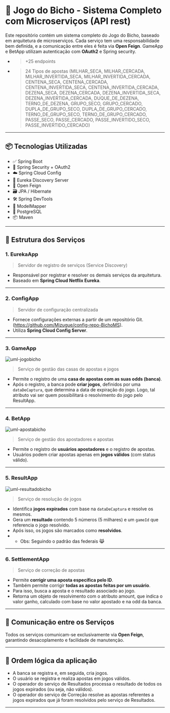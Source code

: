 # 🎰 Jogo do Bicho - Sistema Completo com Microserviços (API rest)

Este repositório contém um sistema completo do Jogo do Bicho, baseado em arquitetura de microserviços. Cada serviço tem uma responsabilidade bem definida, e a comunicação entre eles é feita via **Open Feign**. GameApp e BetApp utilizam autenticação com **OAuth2** e Spring security.

- > +25 endpoints
- > 24 Tipos de apostas (MILHAR_SECA,
    MILHAR_CERCADA,
    MILHAR_INVERTIDA_SECA,
    MILHAR_INVERTIDA_CERCADA,
    CENTENA_SECA,
    CENTENA_CERCADA,
    CENTENA_INVERTIDA_SECA,
    CENTENA_INVERTIDA_CERCADA,
    DEZENA_SECA,
    DEZENA_CERCADA,
    DEZENA_INVERTIDA_SECA,
    DEZENA_INVERTIDA_CERCADA,
    DUQUE_DE_DEZENA,
    TERNO_DE_DEZENA,
    GRUPO_SECO,
    GRUPO_CERCADO,
    DUPLA_DE_GRUPO_SECO,
    DUPLA_DE_GRUPO_CERCADO,
    TERNO_DE_GRUPO_SECO,
    TERNO_DE_GRUPO_CERCADO,
    PASSE_SECO,
    PASSE_CERCADO,
    PASSE_INVERTIDO_SECO,
    PASSE_INVERTIDO_CERCADO)


---

## 📦 Tecnologias Utilizadas

- ✅ Spring Boot
- 🔐 Spring Security + OAuth2
- ☁️ Spring Cloud Config
- 🎯 Eureka Discovery Server
- 📡 Open Feign
- 🗃️ JPA / Hibernate
- 🛠️ Spring DevTools
- 🔄 ModelMapper
- 🐘 PostgreSQL
- 📦 Maven

---

## 🧩 Estrutura dos Serviços

### 1. **EurekaApp**
> Servidor de registro de serviços (Service Discovery)

- Responsável por registrar e resolver os demais serviços da arquitetura.
- Baseado em **Spring Cloud Netflix Eureka**.

---

### 2. **ConfigApp**
> Servidor de configuração centralizada

- Fornece configurações externas a partir de um repositório Git. (https://github.com/Mizugue/config-repo-BichoMS).
- Utiliza **Spring Cloud Config Server**.

---

### 3. **GameApp**

![uml-jogobicho](https://github.com/user-attachments/assets/82844a43-6445-495d-b73e-2d708268d54f)


> Serviço de gestão das casas de apostas e jogos

- Permite o registro de uma **casa de apostas com as suas odds (banca)**.
- Após o registro, a banca pode **criar jogos**, definidos por uma `dataDeCaptura`, que determina a data de expiração do jogo. Logo, tal atributo vai ser quem possibilitará o resolvimento do jogo pelo ResultApp.

---

### 4. **BetApp**

![uml-apostabicho](https://github.com/user-attachments/assets/59c08752-a201-4e57-9b3d-3b764c33d06c)


> Serviço de gestão dos apostadores e apostas

- Permite o registro de **usuários apostadores** e o registro de apostas.
- Usuários podem criar apostas apenas em **jogos válidos** (com status válido).

---

### 5. **ResultApp**

![uml-resultadobicho](https://github.com/user-attachments/assets/e534dbc6-0c86-423c-9582-080fd609e003)


> Serviço de resolução de jogos

- Identifica **jogos expirados** com base na `dataDeCaptura` e resolve os mesmos.
- Gera um **resultado** contendo 5 números (5 milhares) e um `gameId` que referencia o jogo resolvido.
- Após isso, os jogos são marcados como **resolvidos**.
- - Obs: Seguindo o padrão das federais 😹

---

### 6. **SettlementApp**
> Serviço de correção de apostas

- Permite **corrigir uma aposta específica pelo ID**.
- Também permite corrigir **todas as apostas feitas por um usuário**.
- Para isso, busca a aposta e o resultado associado ao jogo.
- Retorna um objeto de resolvimento com o atributo amount, que indica o valor ganho, calculado com base no valor apostado e na odd da banca.

---

## 🔗 Comunicação entre os Serviços

Todos os serviços comunicam-se exclusivamente via **Open Feign**, garantindo desacoplamento e facilidade de manutenção.

---

## 🧠 Ordem lógica da aplicação

- A banca se registra e, em seguida, cria jogos.
- O usuário se registra e realiza apostas em jogos válidos.
- O operador do serviço de Resultados processa o resultado de todos os jogos expirados (ou seja, não válidos).
- O operador do serviço de Correção resolve as apostas referentes a jogos expirados que já foram resolvidos pelo serviço de Resultados.

---



